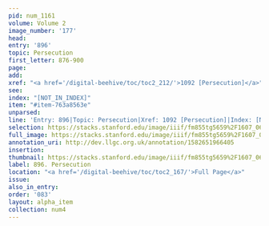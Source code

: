 ```yaml
---
pid: num_1161
volume: Volume 2
image_number: '177'
head: 
entry: '896'
topic: Persecution
first_letter: 876-900
page: 
add: 
xref: "<a href='/digital-beehive/toc/toc2_212/'>1092 [Persecution]</a>"
see: 
index: "[NOT_IN_INDEX]"
item: "#item-763a8563e"
unparsed: 
line: 'Entry: 896|Topic: Persecution|Xref: 1092 [Persecution]|Index: [NOT_IN_INDEX]|#item-763a8563e'
selection: https://stacks.stanford.edu/image/iiif/fm855tg5659%2F1607_0644/349,248,2925,1076/full/0/default.jpg
full_image: https://stacks.stanford.edu/image/iiif/fm855tg5659%2F1607_0644/full/full/0/default.jpg
annotation_uri: http://dev.llgc.org.uk/annotation/1582651966405
insertion: 
thumbnail: https://stacks.stanford.edu/image/iiif/fm855tg5659%2F1607_0644/349,248,600,180/250,/0/default.jpg
label: 896. Persecution
location: "<a href='/digital-beehive/toc/toc2_167/'>Full Page</a>"
issue: 
also_in_entry: 
order: '083'
layout: alpha_item
collection: num4
---
```

